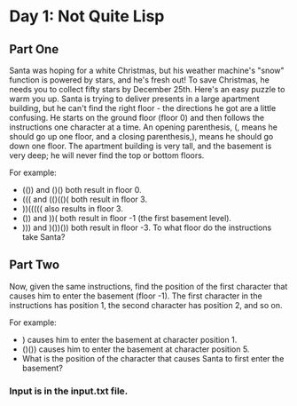 # Day 1: Not Quite Lisp

## Part One
Santa was hoping for a white Christmas, but his weather machine's "snow" function is powered by stars, and he's fresh out! To save Christmas, he needs you to collect fifty stars by December 25th. Here's an easy puzzle to warm you up. Santa is trying to deliver presents in a large apartment building, but he can't find the right floor - the directions he got are a little confusing. He starts on the ground floor (floor 0) and then follows the instructions one character at a time. An opening parenthesis, (, means he should go up one floor, and a closing parenthesis,), means he should go down one floor. The apartment building is very tall, and the basement is very deep; he will never find the top or bottom floors.

For example:
- (()) and ()() both result in floor 0.
- ((( and (()(()( both result in floor 3.
- ))((((( also results in floor 3.
- ()) and ))( both result in floor -1 (the first basement level).
- ))) and )())()) both result in floor -3.
To what floor do the instructions take Santa?

## Part Two
Now, given the same instructions, find the position of the first character that causes him to enter the basement (floor -1). The first character in the instructions has position 1, the second character has position 2, and so on.

For example:
- ) causes him to enter the basement at character position 1.
- ()()) causes him to enter the basement at character position 5.
- What is the position of the character that causes Santa to first enter the basement?

### Input is in the input.txt file.